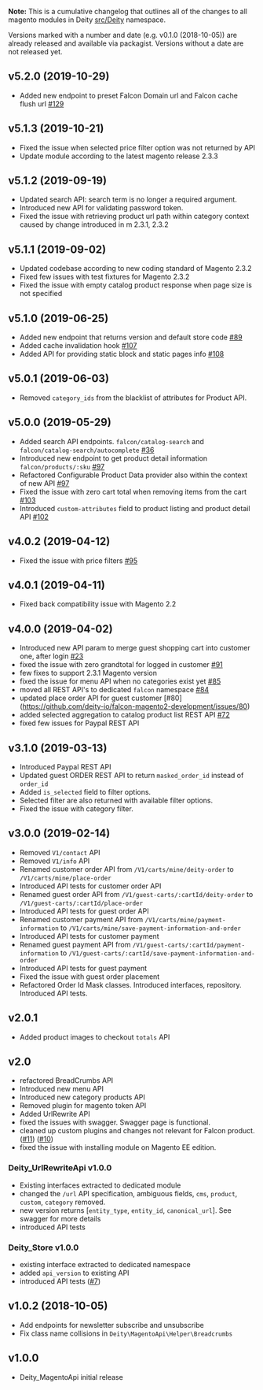 **Note:** This is a cumulative changelog that outlines all of the changes to all magento modules in Deity [src/Deity](./src/Deity) namespace.

Versions marked with a number and date (e.g. v0.1.0 (2018-10-05)) are already released and available via packagist. Versions without a date are not released yet.
## v5.2.0 (2019-10-29)
 -  Added new endpoint to preset Falcon Domain url and Falcon cache flush url  [#129](https://github.com/deity-io/falcon-magento2-development/issues/129)
## v5.1.3 (2019-10-21)
 - Fixed the issue when selected price filter option was not returned by API
 - Update module according to the latest magento release 2.3.3
## v5.1.2 (2019-09-19)
 - Updated search API: search term is no longer a required argument.
 - Introduced new API for validating password token.
 - Fixed the issue with retrieving product url path within category context caused by change introduced in m 2.3.1, 2.3.2
## v5.1.1 (2019-09-02)
 - Updated codebase according to new coding standard of Magento 2.3.2
 - Fixed few issues with test fixtures for Magento 2.3.2
 - Fixed the issue with empty catalog product response when page size is not specified
## v5.1.0 (2019-06-25)
 -  Added new endpoint that returns version and default store code [#89](https://github.com/deity-io/falcon-magento2-development/issues/89)
 -  Added cache invalidation hook [#107](https://github.com/deity-io/falcon-magento2-development/issues/107)
 -  Added API for providing static block and static pages info [#108](https://github.com/deity-io/falcon-magento2-development/issues/108)
## v5.0.1 (2019-06-03)
 - Removed `category_ids` from the blacklist of attributes for Product API.
## v5.0.0 (2019-05-29)
 - Added search API endpoints. `falcon/catalog-search` and `falcon/catalog-search/autocomplete` [#36](https://github.com/deity-io/falcon-magento2-development/issues/36)
 - Introduced new endpoint to get product detail information `falcon/products/:sku` [#97](https://github.com/deity-io/falcon-magento2-development/issues/97)
 - Refactored Configurable Product Data provider also within the context of new API [#97](https://github.com/deity-io/falcon-magento2-development/issues/97)
 - Fixed the issue with zero cart total when removing items from the cart [#103](https://github.com/deity-io/falcon-magento2-development/issues/103)
 - Introduced `custom-attributes` field to product listing and product detail API [#102](https://github.com/deity-io/falcon-magento2-development/issues/102)
## v4.0.2 (2019-04-12)
 - Fixed the issue with price filters [#95](https://github.com/deity-io/falcon-magento2-development/issues/95)
## v4.0.1 (2019-04-11)
 - Fixed back compatibility issue with Magento 2.2
## v4.0.0 (2019-04-02)
 - Introduced new API param to merge guest shopping cart into customer one, after login [#23](https://github.com/deity-io/falcon-magento2-development/issues/23)
 - fixed the issue with zero grandtotal for logged in customer [#91](https://github.com/deity-io/falcon-magento2-development/issues/91)
 - few fixes to support 2.3.1 Magento version
 - fixed the issue for menu API when no categories exist yet [#85](https://github.com/deity-io/falcon-magento2-development/issues/85)
 - moved all REST API's to dedicated `falcon` namespace [#84](https://github.com/deity-io/falcon-magento2-development/issues/84)
 - updated place order API for guest customer [#80] (https://github.com/deity-io/falcon-magento2-development/issues/80)
 - added selected aggregation to catalog product list REST API [#72](https://github.com/deity-io/falcon-magento2-development/issues/72)
 - fixed few issues for Paypal REST API
## v3.1.0 (2019-03-13)
 - Introduced Paypal REST API
 - Updated guest ORDER REST API to return `masked_order_id` instead of `order_id`
 - Added `is_selected` field to filter options.
 - Selected filter are also returned with available filter options.
 - Fixed the issue with category filter.
## v3.0.0 (2019-02-14)
 - Removed `V1/contact` API
 - Removed `V1/info` API
 - Renamed customer order API from `/V1/carts/mine/deity-order` to `/V1/carts/mine/place-order`
 - Introduced API tests for customer order API
 - Renamed guest order API from `/V1/guest-carts/:cartId/deity-order` to `/V1/guest-carts/:cartId/place-order`
 - Introduced API tests for guest order API
 - Renamed customer payment API from `/V1/carts/mine/payment-information` to `/V1/carts/mine/save-payment-information-and-order`
 - Introduced API tests for customer payment
 - Renamed guest payment API from `/V1/guest-carts/:cartId/payment-information` to `/V1/guest-carts/:cartId/save-payment-information-and-order`
 - Introduced API tests for guest payment
 - Fixed the issue with guest order placement
 - Refactored Order Id Mask classes. Introduced interfaces, repository. Introduced API tests.
## v2.0.1
 - Added product images to checkout `totals` API
## v2.0
 - refactored BreadCrumbs API
 - Introduced new menu API
 - Introduced new category products API
 - Removed plugin for magento token API
 - Added UrlRewrite API
 - fixed the issues with swagger. Swagger page is functional.
 - cleaned up custom plugins and changes not relevant for Falcon product. ([#11](https://github.com/deity-io/falcon-magento2-development/pull/11)) ([#10](https://github.com/deity-io/falcon-magento2-development/pull/10))
 - fixed the issue with installing module on Magento EE edition.
### Deity_UrlRewriteApi v1.0.0
 - Existing interfaces extracted to dedicated module
 - changed the `/url` API specification, ambiguous fields, `cms`, `product`, `custom`, `category` removed.
 - new version returns [`entity_type`, `entity_id`, `canonical_url`]. See swagger for more details
 - introduced API tests
### Deity_Store v1.0.0
 - existing interface extracted to dedicated namespace
 - added `api_version` to existing API
 - introduced API tests ([#7](https://github.com/deity-io/falcon-magento2-development/pull/7))
 
## v1.0.2 (2018-10-05)

- Add endpoints for newsletter subscribe and unsubscribe
- Fix class name collisions in `Deity\MagentoApi\Helper\Breadcrumbs`

## v1.0.0

- Deity_MagentoApi initial release